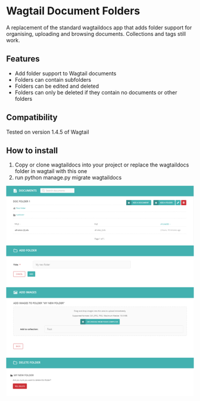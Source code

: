 # Wagtail Document Folders

A replacement of the standard wagtaildocs app that adds folder support for organising, uploading and browsing documents. Collections and tags still work.

## Features

 - Add folder support to Wagtail documents
 - Folders can contain subfolders
 - Folders can be edited and deleted
 - Folders can only be deleted if they contain no documents or other folders

## Compatibility

Tested on version 1.4.5 of Wagtail

## How to install

1. Copy or clone wagtaildocs into your project or replace the wagtaildocs folder in wagtail with this one
2. run python manage.py migrate wagtaildocs

![alt tag](https://raw.githubusercontent.com/anteatersa/Wagtail-Document-Folders/master/screenshots/img-01.png)
![alt tag](https://raw.githubusercontent.com/anteatersa/Wagtail-Document-Folders/master/screenshots/img-02.png)
![alt tag](https://raw.githubusercontent.com/anteatersa/Wagtail-Document-Folders/master/screenshots/img-03.png)
![alt tag](https://raw.githubusercontent.com/anteatersa/Wagtail-Document-Folders/master/screenshots/img-04.png)
